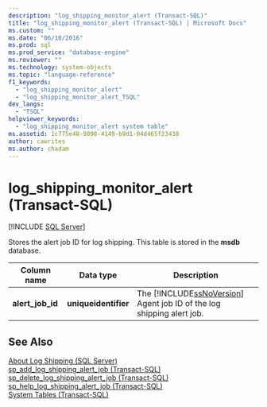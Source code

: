```yaml
---
description: "log_shipping_monitor_alert (Transact-SQL)"
title: "log_shipping_monitor_alert (Transact-SQL) | Microsoft Docs"
ms.custom: ""
ms.date: "06/10/2016"
ms.prod: sql
ms.prod_service: "database-engine"
ms.reviewer: ""
ms.technology: system-objects
ms.topic: "language-reference"
f1_keywords: 
  - "log_shipping_monitor_alert"
  - "log_shipping_monitor_alert_TSQL"
dev_langs: 
  - "TSQL"
helpviewer_keywords: 
  - "log_shipping_monitor_alert system table"
ms.assetid: 1c775e48-9898-4149-b9d1-04d465f23438
author: cawrites
ms.author: chadam
---
```

# log_shipping_monitor_alert (Transact-SQL)
[!INCLUDE [SQL Server](../../includes/applies-to-version/sqlserver.md)]

  Stores the alert job ID for log shipping. This table is stored in the **msdb** database.   
  
|Column name|Data type|Description|  
|-----------------|---------------|-----------------|  
|**alert_job_id**|**uniqueidentifier**|The [!INCLUDE[ssNoVersion](../../includes/ssnoversion-md.md)] Agent job ID of the log shipping alert job.|  
  
## See Also  
 [About Log Shipping &#40;SQL Server&#41;](../../database-engine/log-shipping/about-log-shipping-sql-server.md)   
 [sp_add_log_shipping_alert_job &#40;Transact-SQL&#41;](../../relational-databases/system-stored-procedures/sp-add-log-shipping-alert-job-transact-sql.md)   
 [sp_delete_log_shipping_alert_job &#40;Transact-SQL&#41;](../../relational-databases/system-stored-procedures/sp-delete-log-shipping-alert-job-transact-sql.md)   
 [sp_help_log_shipping_alert_job &#40;Transact-SQL&#41;](../../relational-databases/system-stored-procedures/sp-help-log-shipping-alert-job-transact-sql.md)   
 [System Tables &#40;Transact-SQL&#41;](../../relational-databases/system-tables/system-tables-transact-sql.md)  
  
  
